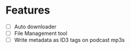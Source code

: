 # Features

- [ ] Auto downloader
- [ ] File Management tool
- [ ] Write metadata as ID3 tags on podcast mp3s